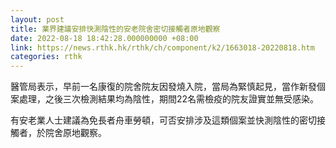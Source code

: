 ```yaml
---
layout: post
title: 業界建議安排快測陰性的安老院舍密切接觸者原地觀察
date: 2022-08-18 18:42:28.000000000 +08:00
link: https://news.rthk.hk/rthk/ch/component/k2/1663018-20220818.htm
categories: rthk
---
```


醫管局表示，早前一名康復的院舍院友因發燒入院，當局為緊慎起見，當作新發個案處理，之後三次檢測結果均為陰性，期間22名需檢疫的院友證實並無受感染。

有安老業人士建議為免長者舟車勞頓，可否安排涉及這類個案並快測陰性的密切接觸者，於院舍原地觀察。
